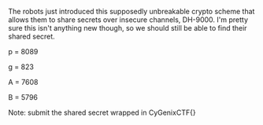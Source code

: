 The robots just introduced this supposedly unbreakable crypto scheme that allows them to share secrets over insecure channels, DH-9000. I'm pretty sure this isn't anything new though, so we should still be able to find their shared secret.

p = 8089

g = 823

A = 7608

B = 5796

Note: submit the shared secret wrapped in CyGenixCTF{}
